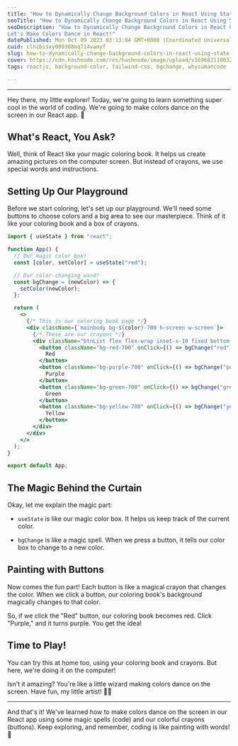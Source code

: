 ```yaml
---
title: "How to Dynamically Change Background Colors in React Using State || Tailwindcss"
seoTitle: "How to Dynamically Change Background Colors in React Using State ||"
seoDescription: "How to Dynamically Change Background Colors in React Using State || Tailwindcss
Let's Make Colors Dance in React!"
datePublished: Mon Oct 09 2023 03:13:04 GMT+0000 (Coordinated Universal Time)
cuid: clnibisxy000308mq714vamyf
slug: how-to-dynamically-change-background-colors-in-react-using-state-tailwindcss
cover: https://cdn.hashnode.com/res/hashnode/image/upload/v1696821100325/7e313757-3bf0-455e-b571-32871e4a1771.png
tags: reactjs, background-color, tailwind-css, bgchange, whysumancode

---
```


---

Hey there, my little explorer! Today, we're going to learn something super cool in the world of coding. We're going to make colors dance on the screen in our React app. 🌈

## What's React, You Ask?

Well, think of React like your magic coloring book. It helps us create amazing pictures on the computer screen. But instead of crayons, we use special words and instructions.

## Setting Up Our Playground

Before we start coloring, let's set up our playground. We'll need some buttons to choose colors and a big area to see our masterpiece. Think of it like your coloring book and a box of crayons.

```jsx
import { useState } from "react";

function App() {
  // Our magic color box!
  const [color, setColor] = useState("red");

  // Our color-changing wand!
  const bgChange = (newColor) => {
    setColor(newColor);
  };

  return (
    <>
      {/* This is our coloring book page */}
      <div className={`mainbody bg-${color}-700 h-screen w-screen`}>
        {/* These are our crayons */}
        <div className="btnList flex flex-wrap inset-x-10 fixed bottom-10 gap-10 justify-center bg-slate-400 p-5 rounded-lg">
          <button className="bg-red-700" onClick={() => bgChange("red")}>
            Red
          </button>
          <button className="bg-purple-700" onClick={() => bgChange("purple")}>
            Purple
          </button>
          <button className="bg-green-700" onClick={() => bgChange("green")}>
            Green
          </button>
          <button className="bg-yellow-700" onClick={() => bgChange("yellow")}>
            Yellow
          </button>
        </div>
      </div>
    </>
  );
}

export default App;
```

## The Magic Behind the Curtain

Okay, let me explain the magic part:

* `useState` is like our magic color box. It helps us keep track of the current color.
    
* `bgChange` is like a magic spell. When we press a button, it tells our color box to change to a new color.
    

## Painting with Buttons

Now comes the fun part! Each button is like a magical crayon that changes the color. When we click a button, our coloring book's background magically changes to that color.

So, if we click the "Red" button, our coloring book becomes red. Click "Purple," and it turns purple. You get the idea!

## Time to Play!

You can try this at home too, using your coloring book and crayons. But here, we're doing it on the computer!

Isn't it amazing? You're like a little wizard making colors dance on the screen. Have fun, my little artist! 🎨✨

---

And that's it! We've learned how to make colors dance on the screen in our React app using some magic spells (code) and our colorful crayons (buttons). Keep exploring, and remember, coding is like painting with words! 🌟